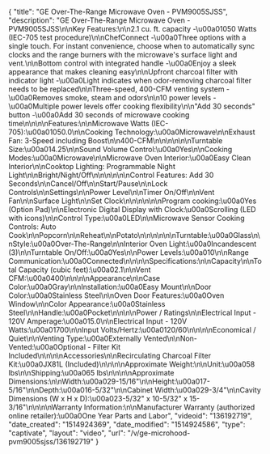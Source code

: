 {
    "title": "GE Over-The-Range Microwave Oven - PVM9005SJSS",
    "description": "GE Over-The-Range Microwave Oven - PVM9005SJSS\n\nKey Features:\n\n2.1 cu. ft. capacity -\u00a01050 Watts (IEC-705 test procedure)\n\nChefConnect -\u00a0Three options with a single touch. For instant convenience, choose when to automatically sync clocks and the range burners with the microwave's surface light and vent.\n\nBottom control with integrated handle -\u00a0Enjoy a sleek appearance that makes cleaning easy\n\nUpfront charcoal filter with indicator light -\u00a0Light indicates when odor-removing charcoal filter needs to be replaced\n\nThree-speed, 400-CFM venting system -\u00a0Removes smoke, steam and odors\n\n10 power levels -\u00a0Multiple power levels offer cooking flexibility\n\n\"Add 30 seconds\" button -\u00a0Add 30 seconds of microwave cooking time\n\n\n\nFeatures:\n\nMicrowave Watts (IEC-705):\u00a01050.0\n\nCooking Technology:\u00a0Microwave\n\nExhaust Fan: 3-Speed including Boost\n\n400-CFM\n\n\n\n\n\nTurntable Size:\u00a014.25\n\nSound Volume Control:\u00a0Yes\n\nCooking Modes:\u00a0Microwave\n\nMicrowave Oven Interior:\u00a0Easy Clean Interior\n\nCooktop Lighting: Programmable Night Light\n\nBright\/Night\/Off\n\n\n\n\n\nControl Features: Add 30 Seconds\n\nCancel\/Off\n\nStart\/Pause\n\nLock Controls\n\nSettings\n\nPower Level\n\nTimer On\/Off\n\nVent Fan\n\nSurface Light\n\nSet Clock\n\n\n\n\n\nProgram cooking:\u00a0Yes (Option Pad)\n\nElectronic Digital Display with Clock:\u00a0Scrolling (LED with icons)\n\nControl Type:\u00a0LED\n\nMicrowave Sensor Cooking Controls: Auto Cook\n\nPopcorn\n\nReheat\n\nPotato\n\n\n\n\n\nTurntable:\u00a0Glass\n\nStyle:\u00a0Over-The-Range\n\nInterior Oven Light:\u00a0Incandescent (3)\n\nTurntable On\/Off:\u00a0Yes\n\nPower Levels:\u00a010\n\nRange Communication:\u00a0Connected\n\n\n\nSpecifications:\n\nCapacity\n\nTotal Capacity (cubic feet):\u00a02.1\n\nVent CFM:\u00a0400\n\n\n\nAppearance\n\nCase Color:\u00a0Gray\n\nInstallation:\u00a0Easy Mount\n\nDoor Color:\u00a0Stainless Steel\n\nOven Door Features:\u00a0Oven Window\n\nColor Appearance:\u00a0Stainless Steel\n\nHandle:\u00a0Pocket\n\n\n\nPower \/ Ratings\n\nElectrical Input - 120V Amperage:\u00a015.0\n\nElectrical Input - 120V Watts:\u00a01700\n\nInput Volts\/Hertz:\u00a0120\/60\n\n\n\nEconomical \/ Quiet\n\nVenting Type:\u00a0Externally Vented\n\nNon-Vented:\u00a0Optional - Filter Kit Included\n\n\n\nAccessories\n\nRecirculating Charcoal Filter Kit:\u00a0JX81L (Included)\n\n\n\nApproximate Weight:\n\nUnit:\u00a058 lbs\n\nShipping:\u00a065 lbs\n\n\n\nApproximate Dimensions:\n\nWidth:\u00a029-15\/16\"\n\nHeight:\u00a017-5\/16\"\n\nDepth:\u00a016-5\/32\"\n\nCabinet Width:\u00a029-3\/4\"\n\nCavity Dimensions (W x H x D):\u00a023-5\/32\" x 10-5\/32\" x 15-3\/16\"\n\n\n\nWarranty Information:\n\nManufacturer Warranty (authorized online retailer):\u00a0One Year Parts and Labor",
    "videoid": "136192719",
    "date_created": "1514924369",
    "date_modified": "1514924586",
    "type": "captivate",
    "layout": "video",
    "url": "\/v\/ge-microhood-pvm9005sjss\/136192719"
}